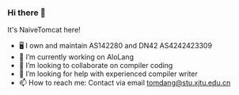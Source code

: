 ### Hi there 👋

It's NaiveTomcat here!

- 🖥 I own and maintain AS142280 and DN42 AS4242423309
- 🔭 I’m currently working on AloLang
- 👯 I’m looking to collaborate on compiler coding
- 🤔 I’m looking for help with experienced compiler writer
- 📫 How to reach me: Contact via email tomdang@stu.xjtu.edu.cn
